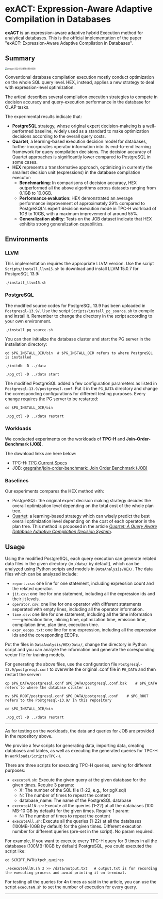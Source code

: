# exACT: Expression-Aware Adaptive Compilation in Databases
**exACT** is an expression-aware adaptive hybrid Execution method for analytical databases. This is the official implementation of the paper "exACT: Expression-Aware Adaptive Compilation in Databases".

## Summary

<img src="https://my-typora-image-host.oss-cn-hangzhou.aliyuncs.com//img/image-20241128164954638.png" alt="image-20241128164954638" style="zoom: 50%;" /> 

Conventional database compilation execution mostly conduct optimization on the whole SQL query level. HEX, instead, applies a new strategy to deal with expression-level optimization. 

The artical describes several compilation execution strategies to compete in decision accuracy and query-execution performance in the database for OLAP tasks.

The experimental results indicate that:

- **PostgreSQL** strategy, whose original expert decision-makeing is a well-performed baseline, widely used as a standard to make optimization decisions according to the overall query costs.
- **Quartet**, a learning-based execution decision model for databases, further incorporates operator information into its end-to-end learning framework for query compilation decisions. The decision accuracy of Quartet approaches is significantly lower compared to PostgreSQL in some cases.
- **HEX** represents a transformative approach, optimizing in currently the smallest decision unit (expressions) in the database compilation executor:
  - **Benchmarking**: In comparisons of decision accuracy, HEX outperformed all the above algorithms across datasets ranging from 0.1GB to 10.0GB.
  - **Performance evaluation**: HEX demonstrated an average performance improvement of approximately 29% compared to PostgreSQL's expert decision execution mode in TPC-H workload of 1GB to 10GB, with a maximum improvement of around 55%.
  - **Generalization ability**: Tests on the JOB dataset indicate that HEX exhibits strong generalization capabilities.

## Environments

### LLVM

This implementation requires the appropriate LLVM version. Use the script `Scripts/install_llvm15.sh` to download and install LLVM 15.0.7 for PostgreSQL 13.9: 

```shell
./install_llvm15.sh
```

### PostgreSQL

The modified source codes for PostgreSQL 13.9 has been uploaded in `Postgresql-13.9/`. Use the script `Scripts/install_pg_source.sh` to compile and install it. Remember to change the directory in the script according to your own environment.

```shell
./install_pg_source.sh
```

You can then initialize the database cluster and start the PG server in the installation directory:

```shell
cd $PG_INSTALL_DIR/bin  # $PG_INSTALL_DIR refers to where PostgreSQL is installed

./initdb -D ../data

./pg_ctl -D ../data start
```

The modified PostgreSQL added a few configuration parameters as listed in `Postgresql-13.9/postgresql.conf`. Put it in the `PG_DATA` directory and change the corresponding configurations for different testing purposes. Every change requires the PG server to be restarted:

```shell
cd $PG_INSTALL_DIR/bin

./pg_ctl -D ../data restart
```

### Workloads

We conducted experiments on the workloads of **TPC-H** and **Join-Order-Benchmark (JOB)**.

The download links are here below:

- TPC-H: [TPC Current Specs](https://www.tpc.org/tpc_documents_current_versions/current_specifications5.asp)
- JOB: [gregrahn/join-order-benchmark: Join Order Benchmark (JOB)](https://github.com/gregrahn/join-order-benchmark)

### Baselines

Our experiments compares the HEX method with:

- PostgreSQL: the original expert decision making strategy decides the overall optimization level depending on the total cost of the whole plan tree. 
- [Quartet](https://codeocean.com/capsule/9528169/tree/v1): a learning-based strategy which can wisely predict the best overall optimization level depending on the cost of each operator in the plan tree. This method is proposed in the article *[Quartet: A Query Aware Database Adaptive Compilation Decision System](https://www.sciencedirect.com/science/article/abs/pii/S0957417423033432)*.

## Usage

Using the modified PostgreSQL, each query execution can generate related data files in the given directory (in ``/data/`` by default), which can be analyzed using Python scripts and models in `DataAnalysis/HEX/`. The data files which can be analyzed include:

- `report.csv`: one line for one statement, including expression count and the related operator.
- `jit.csv`: one line for one statement, including all the expression ids and their jit levels.
- `operator.csv`: one line for one operator with different statements seperated with empty lines, including all the operator information.
- `time.csv`: one line for one statement, including all the time information——generation time, inlining time, optimization time, emission time, compilation time, plan time, execution time.
- `expr_eeops.txt`: one line for one expression, including all the expression ids and the coresponding EEOPs.

Put the files in `DataAnalysis/HEX/Data/`, change the directory in Python script and you can analyze the information and generate the coresponding vector file for training models.

For generating the above files, use the configuration file `Postgresql-13.9/postgresql.conf` to overwrite the original .conf file in `PG_DATA` and then restart the server:

```shell
cp $PG_DATA/postgresql.conf $PG_DATA/postgresql.conf.bak	# $PG_DATA refers to where the database cluster is

mv $PG_ROOT/postgresql.conf $PG_DATA/postgresql.conf    # $PG_ROOT refers to the Postgresql-13.9/ in this repository

cd $PG_INSTALL_DIR/bin

./pg_ctl -D ../data restart
```

---

As for testing on the workloads, the data and queries for JOB are provided in the repository above. 

We provide a few scripts for generating data, importing data, creating databases and tables, as well as executing the generated queries for TPC-H in `Workloads/Scripts/TPC-H`. 

There are three scripts for executing TPC-H queries, serving for different purposes:

- `executeN.sh`: Execute the given query at the given database for the given times. Require 3 params:
  - X: The number of the SQL file (1-22, e.g., for pgX.sql)
  - N: The number of times to repeat the content
  - database_name: The name of the PostgreSQL database
- `executeAllN.sh`: Execute all the queries (1-22) at all the databases (100 MB-10 GB by default) for the given times. Require 1 param:
  - N: The number of times to repeat the content
- `executeAll.sh`: Execute all the queries (1-22) at all the databases (100MB-10GB by default) for the given times. Different execution number for different queries (pre-set in the script). No param required.

For example, If you want to execute every TPC-H query for 3 times in all the databases (100MB-10GB by default) PostgreSQL, you could executed the script like:

```shell
cd SCRIPT_PATH/tpch_queires

./executeAllN.sh 3 >> /data/output.txt   # output.txt is for recording the executing process and avoid printing it on terminal.
```

For testing all the queries for 4n times as said in the article, you can use the script `executeN.sh` to set the number of execution for every query.

---

